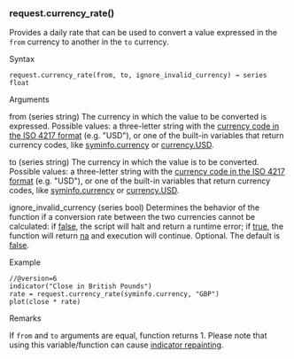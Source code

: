 ### request.currency\_rate()

Provides a daily rate that can be used to convert a value expressed in the `from` currency to another in the `to` currency.

Syntax

```
request.currency_rate(from, to, ignore_invalid_currency) → series float
```

Arguments

from (series string) The currency in which the value to be converted is expressed. Possible values: a three-letter string with the [currency code in the ISO 4217 format](https://en.wikipedia.org/wiki/ISO_4217#Active_codes) (e.g. "USD"), or one of the built-in variables that return currency codes, like [syminfo.currency](#var_syminfo.currency) or [currency.USD](#const_currency.USD).

to (series string) The currency in which the value is to be converted. Possible values: a three-letter string with the [currency code in the ISO 4217 format](https://en.wikipedia.org/wiki/ISO_4217#Active_codes) (e.g. "USD"), or one of the built-in variables that return currency codes, like [syminfo.currency](#var_syminfo.currency) or [currency.USD](#const_currency.USD).

ignore\_invalid\_currency (series bool) Determines the behavior of the function if a conversion rate between the two currencies cannot be calculated: if [false](#const_false), the script will halt and return a runtime error; if [true](#const_true), the function will return [na](#var_na) and execution will continue. Optional. The default is [false](#const_false).

Example

```
//@version=6  
indicator("Close in British Pounds")  
rate = request.currency_rate(syminfo.currency, "GBP")  
plot(close * rate)
```

Remarks

If `from` and `to` arguments are equal, function returns 1. Please note that using this variable/function can cause [indicator repainting](https://www.tradingview.com/pine-script-docs/concepts/repainting/).
